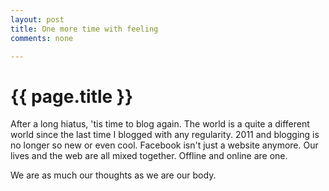 ```yaml
---
layout: post
title: One more time with feeling
comments: none

---
```


{{ page.title }}
================

After a long hiatus, 'tis time to blog again. The world is a quite a different world since the last time I blogged with any regularity. 2011 and blogging is no longer so new or even cool. Facebook isn't just a website anymore. Our lives and the web are all mixed together. Offline and online are one.

We are as much our thoughts as we are our body.